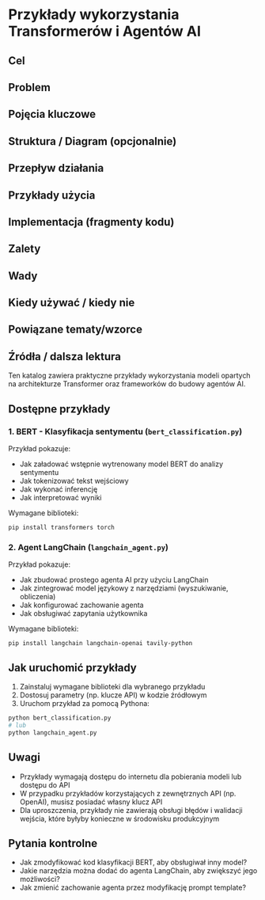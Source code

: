 # Przykłady wykorzystania Transformerów i Agentów AI

## Cel

## Problem

## Pojęcia kluczowe

## Struktura / Diagram (opcjonalnie)

## Przepływ działania

## Przykłady użycia

## Implementacja (fragmenty kodu)

## Zalety

## Wady

## Kiedy używać / kiedy nie

## Powiązane tematy/wzorce

## Źródła / dalsza lektura


Ten katalog zawiera praktyczne przykłady wykorzystania modeli opartych na architekturze Transformer oraz frameworków do budowy agentów AI.

## Dostępne przykłady

### 1. BERT - Klasyfikacja sentymentu (`bert_classification.py`)

Przykład pokazuje:
- Jak załadować wstępnie wytrenowany model BERT do analizy sentymentu
- Jak tokenizować tekst wejściowy
- Jak wykonać inferencję
- Jak interpretować wyniki

Wymagane biblioteki:
```
pip install transformers torch
```

### 2. Agent LangChain (`langchain_agent.py`)

Przykład pokazuje:
- Jak zbudować prostego agenta AI przy użyciu LangChain
- Jak zintegrować model językowy z narzędziami (wyszukiwanie, obliczenia)
- Jak konfigurować zachowanie agenta
- Jak obsługiwać zapytania użytkownika

Wymagane biblioteki:
```
pip install langchain langchain-openai tavily-python
```

## Jak uruchomić przykłady

1. Zainstaluj wymagane biblioteki dla wybranego przykładu
2. Dostosuj parametry (np. klucze API) w kodzie źródłowym
3. Uruchom przykład za pomocą Pythona:

```bash
python bert_classification.py
# lub
python langchain_agent.py
```

## Uwagi

- Przykłady wymagają dostępu do internetu dla pobierania modeli lub dostępu do API
- W przypadku przykładów korzystających z zewnętrznych API (np. OpenAI), musisz posiadać własny klucz API
- Dla uproszczenia, przykłady nie zawierają obsługi błędów i walidacji wejścia, które byłyby konieczne w środowisku produkcyjnym

## Pytania kontrolne

- Jak zmodyfikować kod klasyfikacji BERT, aby obsługiwał inny model?
- Jakie narzędzia można dodać do agenta LangChain, aby zwiększyć jego możliwości?
- Jak zmienić zachowanie agenta przez modyfikację prompt template? 
